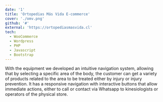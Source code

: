 ```yaml
---
date: '1'
title: 'Ortopedias Más Vida E-commerce'
cover: './omv.png'
github: '#'
external: 'https://ortopediasmasvida.cl'
tech:
  - WooCommerce
  - Wordpress
  - PHP
  - Javascript
  - Bootstrap
---
```


With the equipment we developed an intuitive navigation system, allowing that by selecting a specific area of the body, the customer can get a variety of products related to the area to be treated either by injury or injury prevention. It has a responsive navigation with interactive buttons that allow immediate actions, either to call or contact via Whatsapp to kinesiologists or operators of the physical store.
